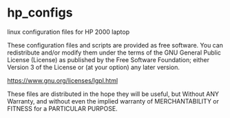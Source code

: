 # hp_configs

linux configuration files for HP 2000 laptop

These configuration files and scripts are provided as free software.
You can redistribute and/or modify them under the terms of the GNU General Public License (License) 
as published by the Free Software Foundation; either Version 3 of the License or (at your option) any later version.

https://www.gnu.org/licenses/lgpl.html

These files are distributed in the hope they will be useful, 
but Without ANY Warranty, and without even the implied warranty of 
MERCHANTABILITY or FITNESS for a PARTICULAR PURPOSE.

